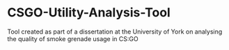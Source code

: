 # CSGO-Utility-Analysis-Tool
Tool created as part of a dissertation at the University of York on analysing the quality of smoke grenade usage in CS:GO
